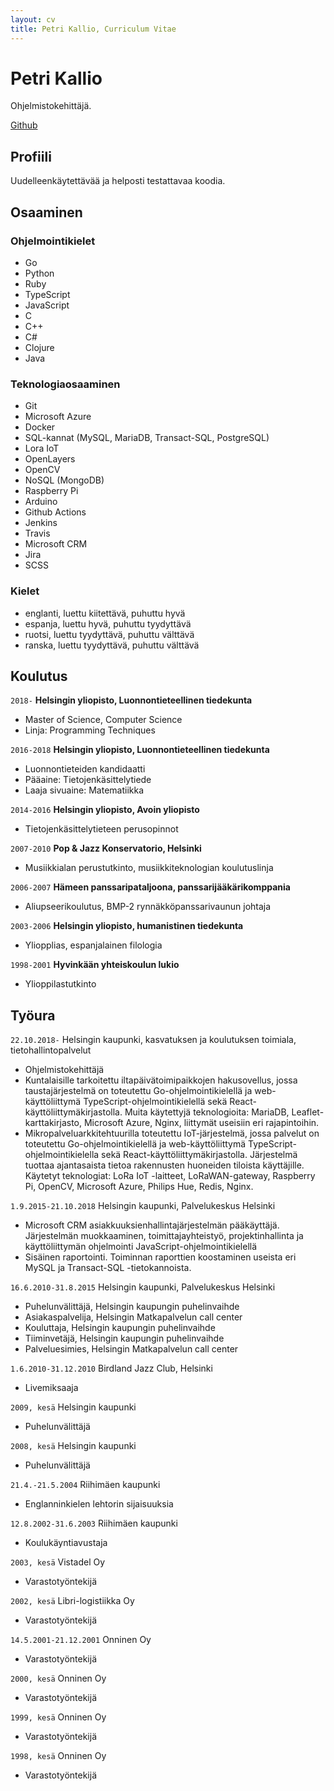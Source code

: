 ```yaml
---
layout: cv
title: Petri Kallio, Curriculum Vitae
---
```

# Petri Kallio
Ohjelmistokehittäjä.

<div id="webaddress">
<a href="https://github.com/pqkallio">Github</a>
</div>


## Profiili

Uudelleenkäytettävää ja helposti testattavaa koodia.

## Osaaminen

### Ohjelmointikielet

- Go
- Python
- Ruby
- TypeScript
- JavaScript
- C
- C++
- C#
- Clojure
- Java

### Teknologiaosaaminen

- Git
- Microsoft Azure
- Docker
- SQL-kannat (MySQL, MariaDB, Transact-SQL, PostgreSQL)
- Lora IoT
- OpenLayers
- OpenCV
- NoSQL (MongoDB)
- Raspberry Pi
- Arduino
- Github Actions
- Jenkins
- Travis
- Microsoft CRM
- Jira
- SCSS

### Kielet

- englanti, luettu kiitettävä, puhuttu hyvä
- espanja, luettu hyvä, puhuttu tyydyttävä
- ruotsi, luettu tyydyttävä, puhuttu välttävä
- ranska, luettu tyydyttävä, puhuttu välttävä

## Koulutus

`2018-`
__Helsingin yliopisto, Luonnontieteellinen tiedekunta__

- Master of Science, Computer Science
- Linja: Programming Techniques

`2016-2018`
__Helsingin yliopisto, Luonnontieteellinen tiedekunta__

- Luonnontieteiden kandidaatti
- Pääaine: Tietojenkäsittelytiede
- Laaja sivuaine: Matematiikka

`2014-2016`
__Helsingin yliopisto, Avoin yliopisto__

- Tietojenkäsittelytieteen perusopinnot

`2007-2010`
__Pop & Jazz Konservatorio, Helsinki__

- Musiikkialan perustutkinto, musiikkiteknologian koulutuslinja

`2006-2007`
__Hämeen panssaripataljoona, panssarijääkärikomppania__

- Aliupseerikoulutus, BMP-2 rynnäkköpanssarivaunun johtaja

`2003-2006`
__Helsingin yliopisto, humanistinen tiedekunta__

- Yliopplias, espanjalainen filologia

`1998-2001`
__Hyvinkään yhteiskoulun lukio__

- Ylioppilastutkinto


## Työura

`22.10.2018-`
Helsingin kaupunki, kasvatuksen ja koulutuksen toimiala, tietohallintopalvelut

- Ohjelmistokehittäjä
- Kuntalaisille tarkoitettu iltapäivätoimipaikkojen hakusovellus, jossa taustajärjestelmä on toteutettu Go-ohjelmointikielellä ja web-käyttöliittymä TypeScript-ohjelmointikielellä sekä React-käyttöliittymäkirjastolla. Muita käytettyjä teknologioita: MariaDB, Leaflet-karttakirjasto, Microsoft Azure, Nginx, liittymät useisiin eri rajapintoihin.
- Mikropalveluarkkitehtuurilla toteutettu IoT-järjestelmä, jossa palvelut on toteutettu Go-ohjelmointikielellä ja web-käyttöliittymä TypeScript-ohjelmointikielella sekä React-käyttöliittymäkirjastolla. Järjestelmä tuottaa ajantasaista tietoa rakennusten huoneiden tiloista käyttäjille. Käytetyt teknologiat: LoRa IoT -laitteet, LoRaWAN-gateway, Raspberry Pi, OpenCV, Microsoft Azure, Philips Hue, Redis, Nginx.

`1.9.2015-21.10.2018`
Helsingin kaupunki, Palvelukeskus Helsinki

- Microsoft CRM asiakkuuksienhallintajärjestelmän pääkäyttäjä. Järjestelmän muokkaaminen, toimittajayhteistyö, projektinhallinta ja käyttöliittymän ohjelmointi JavaScript-ohjelmointikielellä
- Sisäinen raportointi. Toiminnan raporttien koostaminen useista eri MySQL ja Transact-SQL -tietokannoista.

`16.6.2010-31.8.2015`
Helsingin kaupunki, Palvelukeskus Helsinki

- Puhelunvälittäjä, Helsingin kaupungin puhelinvaihde
- Asiakaspalvelija, Helsingin Matkapalvelun call center
- Kouluttaja, Helsingin kaupungin puhelinvaihde
- Tiiminvetäjä, Helsingin kaupungin puhelinvaihde
- Palveluesimies, Helsingin Matkapalvelun call center

`1.6.2010-31.12.2010`
Birdland Jazz Club, Helsinki

- Livemiksaaja

`2009, kesä`
Helsingin kaupunki

- Puhelunvälittäjä

`2008, kesä`
Helsingin kaupunki

- Puhelunvälittäjä

`21.4.-21.5.2004`
Riihimäen kaupunki

- Englanninkielen lehtorin sijaisuuksia

`12.8.2002-31.6.2003`
Riihimäen kaupunki

- Koulukäyntiavustaja

`2003, kesä`
Vistadel Oy

- Varastotyöntekijä

`2002, kesä`
Libri-logistiikka Oy

- Varastotyöntekijä

`14.5.2001-21.12.2001`
Onninen Oy

- Varastotyöntekijä

`2000, kesä`
Onninen Oy

- Varastotyöntekijä

`1999, kesä`
Onninen Oy

- Varastotyöntekijä

`1998, kesä`
Onninen Oy

- Varastotyöntekijä


<!-- ### Footer

Päivitetty: 23.4.2021 -->


